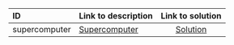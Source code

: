 | ID | Link to description | Link to solution |
|:---|:---|:---:|
| supercomputer | [Supercomputer](https://open.kattis.com/problems/supercomputer) | [Solution](https://github.com/versenyi98/leetcode-solutions/tree/main/solutions/Supercomputer)|
